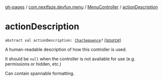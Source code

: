 [gh-pages](../../index.md) / [com.nextfaze.devfun.menu](../index.md) / [MenuController](index.md) / [actionDescription](./action-description.md)

# actionDescription

`abstract val actionDescription: `[`CharSequence`](https://kotlinlang.org/api/latest/jvm/stdlib/kotlin/-char-sequence/index.html)`?` [(source)](https://github.com/NextFaze/dev-fun/tree/master/devfun-menu/src/main/java/com/nextfaze/devfun/menu/DeveloperMenu.kt#L52)

A human-readable description of how this controller is used.

It should be `null` when the controller is not available for use (e.g. permissions or hidden, etc.)

Can contain spannable formatting.


